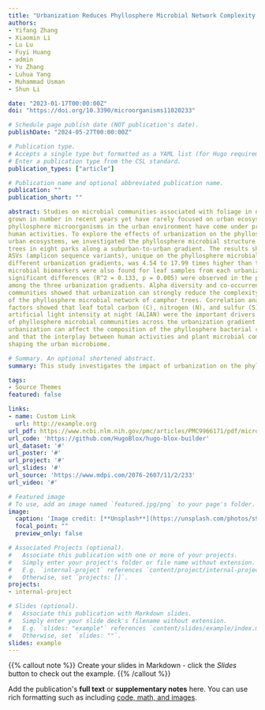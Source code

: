 ```yaml
---
title: "Urbanization Reduces Phyllosphere Microbial Network Complexity and Species Richness of Camphor Trees"
authors:
- Yifang Zhang
- Xiaomin Li
- Lu Lu
- Fuyi Huang
- admin
- Yu Zhang
- Luhua Yang
- Muhammad Usman
- Shun Li

date: "2023-01-17T00:00:00Z"
doi: "https://doi.org/10.3390/microorganisms11020233"

# Schedule page publish date (NOT publication's date).
publishDate: "2024-05-27T00:00:00Z"

# Publication type.
# Accepts a single type but formatted as a YAML list (for Hugo requirements).
# Enter a publication type from the CSL standard.
publication_types: ["article"]

# Publication name and optional abbreviated publication name.
publication: ""
publication_short: ""

abstract: Studies on microbial communities associated with foliage in natural ecosystems have
grown in number in recent years yet have rarely focused on urban ecosystems. With urbanization,
phyllosphere microorganisms in the urban environment have come under pressures from increasing
human activities. To explore the effects of urbanization on the phyllosphere microbial communities of
urban ecosystems, we investigated the phyllosphere microbial structure and the diversity of camphor
trees in eight parks along a suburban-to-urban gradient. The results showed that the number of
ASVs (amplicon sequence variants), unique on the phyllosphere microbial communities of three
different urbanization gradients, was 4.54 to 17.99 times higher than that of the shared ASVs. Specific
microbial biomarkers were also found for leaf samples from each urbanization gradient. Moreover,
significant differences (R^2 = 0.133, p = 0.005) were observed in the phyllosphere microbial structure
among the three urbanization gradients. Alpha diversity and co-occurrence patterns of bacterial
communities showed that urbanization can strongly reduce the complexity and species richness
of the phyllosphere microbial network of camphor trees. Correlation analysis with environmental
factors showed that leaf total carbon (C), nitrogen (N), and sulfur (S), as well as leaf C/N, soil pH, and
artificial light intensity at night (ALIAN) were the important drivers in determining the divergence
of phyllosphere microbial communities across the urbanization gradient. Together, we found that
urbanization can affect the composition of the phyllosphere bacterial community of camphor trees,
and that the interplay between human activities and plant microbial communities may contribute to
shaping the urban microbiome.

# Summary. An optional shortened abstract.
summary: This study investigates the impact of urbanization on the phyllosphere microbial communities of camphor trees in urban ecosystems, revealing significant differences in microbial structure and diversity along a suburban-to-urban gradient, with urbanization reducing network complexity and species richness, and environmental factors such as leaf nutrient content and artificial light intensity playing key roles in shaping these communities.

tags:
- Source Themes
featured: false

links:
- name: Custom Link
  url: http://example.org
url_pdf: https://www.ncbi.nlm.nih.gov/pmc/articles/PMC9966171/pdf/microorganisms-11-00233.pdf
url_code: 'https://github.com/HugoBlox/hugo-blox-builder'
url_dataset: '#'
url_poster: '#'
url_project: '#'
url_slides: '#'
url_source: 'https://www.mdpi.com/2076-2607/11/2/233'
url_video: '#'

# Featured image
# To use, add an image named `featured.jpg/png` to your page's folder. 
image:
  caption: 'Image credit: [**Unsplash**](https://unsplash.com/photos/s9CC2SKySJM)'
  focal_point: ""
  preview_only: false

# Associated Projects (optional).
#   Associate this publication with one or more of your projects.
#   Simply enter your project's folder or file name without extension.
#   E.g. `internal-project` references `content/project/internal-project/index.md`.
#   Otherwise, set `projects: []`.
projects:
- internal-project

# Slides (optional).
#   Associate this publication with Markdown slides.
#   Simply enter your slide deck's filename without extension.
#   E.g. `slides: "example"` references `content/slides/example/index.md`.
#   Otherwise, set `slides: ""`.
slides: example
---
```


{{% callout note %}}
Create your slides in Markdown - click the *Slides* button to check out the example.
{{% /callout %}}

Add the publication's **full text** or **supplementary notes** here. You can use rich formatting such as including [code, math, and images](https://docs.hugoblox.com/content/writing-markdown-latex/).
